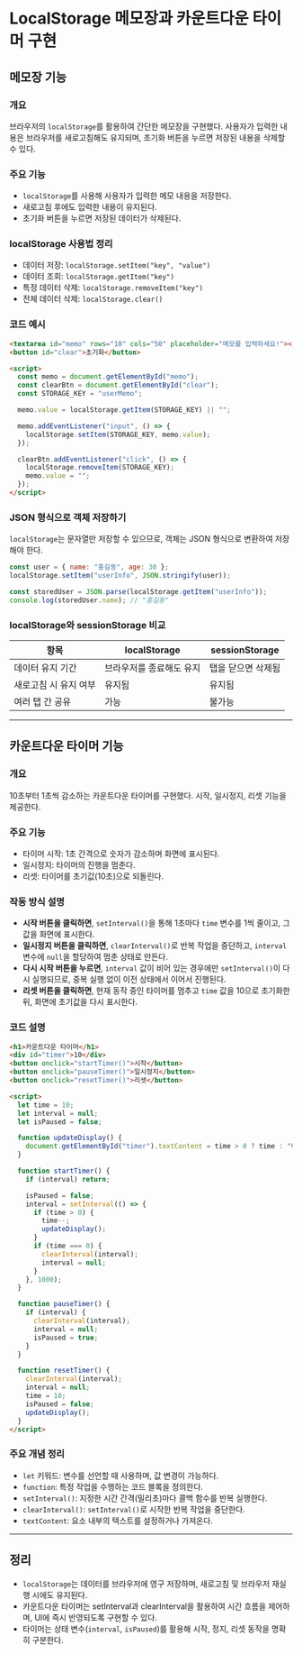 # LocalStorage 메모장과 카운트다운 타이머 구현

## 메모장 기능

### 개요
브라우저의 `localStorage`를 활용하여 간단한 메모장을 구현했다. 사용자가 입력한 내용은 브라우저를 새로고침해도 유지되며, 초기화 버튼을 누르면 저장된 내용을 삭제할 수 있다.

### 주요 기능
- `localStorage`를 사용해 사용자가 입력한 메모 내용을 저장한다.
- 새로고침 후에도 입력한 내용이 유지된다.
- 초기화 버튼을 누르면 저장된 데이터가 삭제된다.

### localStorage 사용법 정리
- 데이터 저장: `localStorage.setItem("key", "value")`
- 데이터 조회: `localStorage.getItem("key")`
- 특정 데이터 삭제: `localStorage.removeItem("key")`
- 전체 데이터 삭제: `localStorage.clear()`

### 코드 예시
```html
<textarea id="memo" rows="10" cols="50" placeholder="메모를 입력하세요!"></textarea>
<button id="clear">초기화</button>

<script>
  const memo = document.getElementById("memo");
  const clearBtn = document.getElementById("clear");
  const STORAGE_KEY = "userMemo";

  memo.value = localStorage.getItem(STORAGE_KEY) || "";

  memo.addEventListener("input", () => {
    localStorage.setItem(STORAGE_KEY, memo.value);
  });

  clearBtn.addEventListener("click", () => {
    localStorage.removeItem(STORAGE_KEY);
    memo.value = "";
  });
</script>
```

### JSON 형식으로 객체 저장하기
`localStorage`는 문자열만 저장할 수 있으므로, 객체는 JSON 형식으로 변환하여 저장해야 한다.

```javascript
const user = { name: "홍길동", age: 30 };
localStorage.setItem("userInfo", JSON.stringify(user));

const storedUser = JSON.parse(localStorage.getItem("userInfo"));
console.log(storedUser.name); // "홍길동"
```

### localStorage와 sessionStorage 비교
| 항목 | localStorage | sessionStorage |
|------|--------------|----------------|
| 데이터 유지 기간 | 브라우저를 종료해도 유지 | 탭을 닫으면 삭제됨 |
| 새로고침 시 유지 여부 | 유지됨 | 유지됨 |
| 여러 탭 간 공유 | 가능 | 불가능 |

---

## 카운트다운 타이머 기능

### 개요
10초부터 1초씩 감소하는 카운트다운 타이머를 구현했다. 시작, 일시정지, 리셋 기능을 제공한다.

### 주요 기능
- 타이머 시작: 1초 간격으로 숫자가 감소하며 화면에 표시된다.
- 일시정지: 타이머의 진행을 멈춘다.
- 리셋: 타이머를 초기값(10초)으로 되돌린다.

### 작동 방식 설명
- **시작 버튼을 클릭하면**, `setInterval()`을 통해 1초마다 `time` 변수를 1씩 줄이고, 그 값을 화면에 표시한다.
- **일시정지 버튼을 클릭하면**, `clearInterval()`로 반복 작업을 중단하고, `interval` 변수에 `null`을 할당하여 멈춘 상태로 만든다.
- **다시 시작 버튼을 누르면**, `interval` 값이 비어 있는 경우에만 `setInterval()`이 다시 실행되므로, 중복 실행 없이 이전 상태에서 이어서 진행된다.
- **리셋 버튼을 클릭하면**, 현재 동작 중인 타이머를 멈추고 `time` 값을 10으로 초기화한 뒤, 화면에 초기값을 다시 표시한다.

### 코드 설명
```html
<h1>카운트다운 타이머</h1>
<div id="timer">10</div>
<button onclick="startTimer()">시작</button>
<button onclick="pauseTimer()">일시정지</button>
<button onclick="resetTimer()">리셋</button>

<script>
  let time = 10;
  let interval = null;
  let isPaused = false;

  function updateDisplay() {
    document.getElementById("timer").textContent = time > 0 ? time : "타이머 종료!";
  }

  function startTimer() {
    if (interval) return;

    isPaused = false;
    interval = setInterval(() => {
      if (time > 0) {
        time--;
        updateDisplay();
      }
      if (time === 0) {
        clearInterval(interval);
        interval = null;
      }
    }, 1000);
  }

  function pauseTimer() {
    if (interval) {
      clearInterval(interval);
      interval = null;
      isPaused = true;
    }
  }

  function resetTimer() {
    clearInterval(interval);
    interval = null;
    time = 10;
    isPaused = false;
    updateDisplay();
  }
</script>
```

### 주요 개념 정리
- `let` 키워드: 변수를 선언할 때 사용하며, 값 변경이 가능하다.
- `function`: 특정 작업을 수행하는 코드 블록을 정의한다.
- `setInterval()`: 지정한 시간 간격(밀리초)마다 콜백 함수를 반복 실행한다.
- `clearInterval()`: `setInterval()`로 시작한 반복 작업을 중단한다.
- `textContent`: 요소 내부의 텍스트를 설정하거나 가져온다.

---

## 정리
- `localStorage`는 데이터를 브라우저에 영구 저장하며, 새로고침 및 브라우저 재실행 시에도 유지된다.
- 카운트다운 타이머는 setInterval과 clearInterval을 활용하여 시간 흐름을 제어하며, UI에 즉시 반영되도록 구현할 수 있다.
- 타이머는 상태 변수(`interval`, `isPaused`)를 활용해 시작, 정지, 리셋 동작을 명확히 구분한다.

